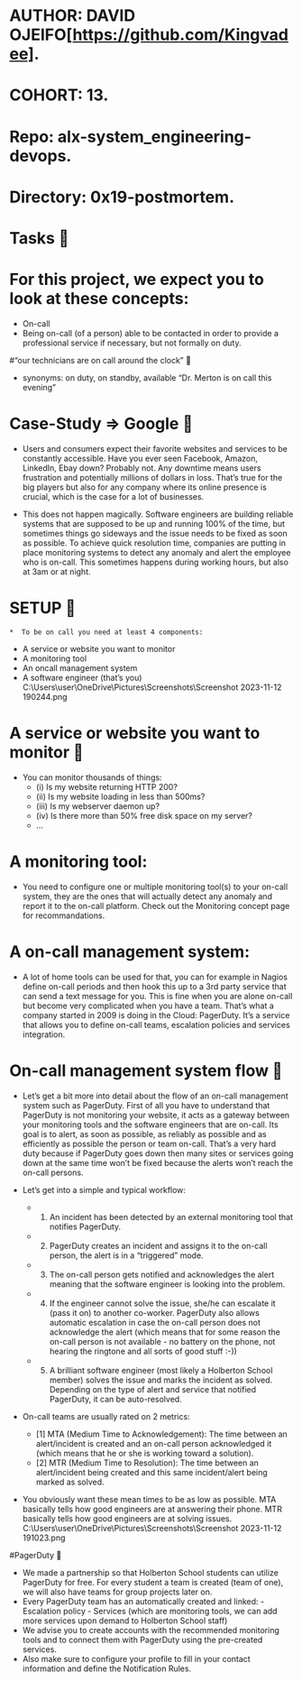 # AUTHOR:         DAVID OJEIFO[https://github.com/Kingvadee].
# COHORT:         13.
# Repo:           alx-system_engineering-devops.
# Directory:      0x19-postmortem. 

# Tasks :page_with_curl:


# For this project, we expect you to look at these concepts:
 * On-call
  * Being on-call
   (of a person) able to be contacted in order
   to provide a professional service if
   necessary, but not formally on duty.

#“our technicians are on call around the clock” :page_with_curl:
  * synonyms: on duty, on standby, available
    “Dr. Merton is on call this evening”

# Case-Study => Google :floppy_disk:
  * Users and consumers expect their favorite websites and services
    to be constantly accessible. Have you ever seen Facebook, Amazon,
    LinkedIn, Ebay down? Probably not. Any downtime means users
    frustration and potentially millions of dollars in loss. That’s
    true for the big players but also for any company where its online
    presence is crucial, which is the case for a lot of businesses.

  * This does not happen magically. Software engineers are building
    reliable systems that are supposed to be up and running 100% of the
    time, but sometimes things go sideways and the issue needs to be
    fixed as soon as possible. To achieve quick resolution time,
    companies are putting in place monitoring systems to detect any
    anomaly and alert the employee who is on-call. This sometimes
    happens during working hours, but also at 3am or at night.

# SETUP :page_with_curl:
	*  To be on call you need at least 4 components:
 * A service or website you want to monitor
 * A monitoring tool
 * An oncall management system
 * A software engineer (that’s you)
C:\Users\user\OneDrive\Pictures\Screenshots\Screenshot 2023-11-12 190244.png

# A service or website you want to monitor :page_with_curl:
 * You can monitor thousands of things:
    * (i)	Is my website returning HTTP 200?
    * (ii)	Is my website loading in less than 500ms?
    * (iii)	Is my webserver daemon up?
    * (iv)	Is there more than 50% free disk space on my server?
    * ...
# A monitoring tool:
 * You need to configure one or multiple monitoring tool(s) to your on-call
   system, they are the ones that will actually detect any anomaly and report
   it to the on-call platform. Check out the Monitoring concept page for
   recommandations.
# A on-call management system:
 * A lot of home tools can be used for that, you can for example in Nagios define
   on-call periods and then hook this up to a 3rd party service that can send a
   text message for you. This is fine when you are alone on-call but become very
   complicated when you have a team. That’s what a company started in 2009 is doing
   in the Cloud: PagerDuty. It’s a service that allows you to define on-call teams,
   escalation policies and services integration.

# On-call management system flow :page_with_curl:
 * Let’s get a bit more into detail about the flow of an on-call management system
   such as PagerDuty. First of all you have to understand that PagerDuty is not
   monitoring your website, it acts as a gateway between your monitoring tools and
   the software engineers that are on-call. Its goal is to alert, as soon as possible,
   as reliably as possible and as efficiently as possible the person or team on-call.
   That’s a very hard duty because if PagerDuty goes down then many sites or services
   going down at the same time won’t be fixed because the alerts won’t reach the on-call
   persons.
 * Let’s get into a simple and typical workflow:
   * 1.	An incident has been detected by an external monitoring tool that notifies
        PagerDuty.
   * 2. PagerDuty creates an incident and assigns it to the on-call person, the alert is
        in a “triggered” mode.
   * 3. The on-call person gets notified and acknowledges the alert meaning that the software
        engineer is looking into the problem.
   * 4. If the engineer cannot solve the issue, she/he can escalate it (pass it on) to another
        co-worker. PagerDuty also allows automatic escalation in case the on-call person does
        not acknowledge the alert (which means that for some reason the on-call person is not
        available - no battery on the phone, not hearing the ringtone and all sorts of good
        stuff :-))
   * 5. A brilliant software engineer (most likely a Holberton School member) solves the issue
        and marks the incident as solved. Depending on the type of alert and service that notified
        PagerDuty, it can be auto-resolved.

 * On-call teams are usually rated on 2 metrics:
   * [1]	MTA (Medium Time to Acknowledgement): The time between an alert/incident is created
		and an on-call person acknowledged it (which means that he or she is working toward
		a solution).
   * [2]	MTR (Medium Time to Resolution): The time between an alert/incident being created
		and this same incident/alert being marked as solved.
 * You obviously want these mean times to be as low as possible. MTA basically tells how good
   engineers are at answering their phone. MTR basically tells how good engineers are at solving
   issues.
C:\Users\user\OneDrive\Pictures\Screenshots\Screenshot 2023-11-12 191023.png

#PagerDuty :floppy_disk:
 * We made a partnership so that Holberton School students can utilize PagerDuty for free. For every
   student a team is created (team of one), we will also have teams for group projects later on.
 * Every PagerDuty team has an automatically created and linked: - Escalation policy - Services (which
   are monitoring tools, we can add more services upon demand to Holberton School staff)
 * We advise you to create accounts with the recommended monitoring tools and to connect them with
   PagerDuty using the pre-created services.
 * Also make sure to configure your profile to fill in your contact information and define the
   Notification Rules.

